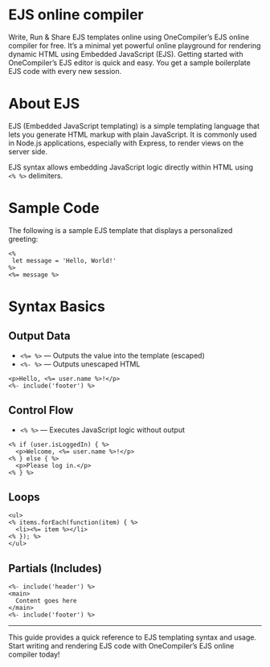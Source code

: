 # EJS online compiler

Write, Run & Share EJS templates online using OneCompiler’s EJS online compiler for free. It’s a minimal yet powerful online playground for rendering dynamic HTML using Embedded JavaScript (EJS). Getting started with OneCompiler’s EJS editor is quick and easy. You get a sample boilerplate EJS code with every new session.

# About EJS

EJS (Embedded JavaScript templating) is a simple templating language that lets you generate HTML markup with plain JavaScript. It is commonly used in Node.js applications, especially with Express, to render views on the server side.

EJS syntax allows embedding JavaScript logic directly within HTML using `<% %>` delimiters.

# Sample Code

The following is a sample EJS template that displays a personalized greeting:

```ejs
<%
 let message = 'Hello, World!'
%>
<%= message %>
```

# Syntax Basics

## Output Data

* `<%= %>` — Outputs the value into the template (escaped)
* `<%- %>` — Outputs unescaped HTML

```ejs
<p>Hello, <%= user.name %>!</p>
<%- include('footer') %>
```

## Control Flow

* `<% %>` — Executes JavaScript logic without output

```ejs
<% if (user.isLoggedIn) { %>
  <p>Welcome, <%= user.name %>!</p>
<% } else { %>
  <p>Please log in.</p>
<% } %>
```

## Loops

```ejs
<ul>
<% items.forEach(function(item) { %>
  <li><%= item %></li>
<% }); %>
</ul>
```

## Partials (Includes)

```ejs
<%- include('header') %>
<main>
  Content goes here
</main>
<%- include('footer') %>
```

---

This guide provides a quick reference to EJS templating syntax and usage. Start writing and rendering EJS code with OneCompiler’s EJS online compiler today!
